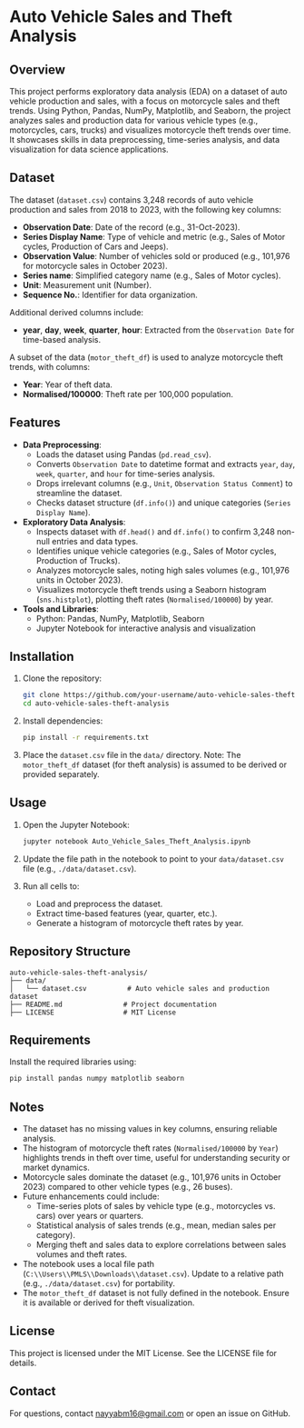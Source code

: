 # Auto Vehicle Sales and Theft Analysis

## Overview

This project performs exploratory data analysis (EDA) on a dataset of auto vehicle production and sales, with a focus on motorcycle sales and theft trends. Using Python, Pandas, NumPy, Matplotlib, and Seaborn, the project analyzes sales and production data for various vehicle types (e.g., motorcycles, cars, trucks) and visualizes motorcycle theft trends over time. It showcases skills in data preprocessing, time-series analysis, and data visualization for data science applications.

## Dataset

The dataset (`dataset.csv`) contains 3,248 records of auto vehicle production and sales from 2018 to 2023, with the following key columns:

- **Observation Date**: Date of the record (e.g., 31-Oct-2023).
- **Series Display Name**: Type of vehicle and metric (e.g., Sales of Motor cycles, Production of Cars and Jeeps).
- **Observation Value**: Number of vehicles sold or produced (e.g., 101,976 for motorcycle sales in October 2023).
- **Series name**: Simplified category name (e.g., Sales of Motor cycles).
- **Unit**: Measurement unit (Number).
- **Sequence No.**: Identifier for data organization.

Additional derived columns include:

- **year**, **day**, **week**, **quarter**, **hour**: Extracted from the `Observation Date` for time-based analysis.

A subset of the data (`motor_theft_df`) is used to analyze motorcycle theft trends, with columns:

- **Year**: Year of theft data.
- **Normalised/100000**: Theft rate per 100,000 population.

## Features

- **Data Preprocessing**:
  - Loads the dataset using Pandas (`pd.read_csv`).
  - Converts `Observation Date` to datetime format and extracts `year`, `day`, `week`, `quarter`, and `hour` for time-series analysis.
  - Drops irrelevant columns (e.g., `Unit`, `Observation Status Comment`) to streamline the dataset.
  - Checks dataset structure (`df.info()`) and unique categories (`Series Display Name`).
- **Exploratory Data Analysis**:
  - Inspects dataset with `df.head()` and `df.info()` to confirm 3,248 non-null entries and data types.
  - Identifies unique vehicle categories (e.g., Sales of Motor cycles, Production of Trucks).
  - Analyzes motorcycle sales, noting high sales volumes (e.g., 101,976 units in October 2023).
  - Visualizes motorcycle theft trends using a Seaborn histogram (`sns.histplot`), plotting theft rates (`Normalised/100000`) by year.
- **Tools and Libraries**:
  - Python: Pandas, NumPy, Matplotlib, Seaborn
  - Jupyter Notebook for interactive analysis and visualization

## Installation

1. Clone the repository:

   ```bash
   git clone https://github.com/your-username/auto-vehicle-sales-theft-analysis.git
   cd auto-vehicle-sales-theft-analysis
   ```

2. Install dependencies:

   ```bash
   pip install -r requirements.txt
   ```

3. Place the `dataset.csv` file in the `data/` directory. Note: The `motor_theft_df` dataset (for theft analysis) is assumed to be derived or provided separately.

## Usage

1. Open the Jupyter Notebook:

   ```bash
   jupyter notebook Auto_Vehicle_Sales_Theft_Analysis.ipynb
   ```

2. Update the file path in the notebook to point to your `data/dataset.csv` file (e.g., `./data/dataset.csv`).

3. Run all cells to:

   - Load and preprocess the dataset.
   - Extract time-based features (year, quarter, etc.).
   - Generate a histogram of motorcycle theft rates by year.

## Repository Structure

```
auto-vehicle-sales-theft-analysis/
├── data/
│   └── dataset.csv          # Auto vehicle sales and production dataset
├── README.md               # Project documentation
├── LICENSE                 # MIT License
```

## Requirements

Install the required libraries using:

```bash
pip install pandas numpy matplotlib seaborn
```

## Notes

- The dataset has no missing values in key columns, ensuring reliable analysis.
- The histogram of motorcycle theft rates (`Normalised/100000` by `Year`) highlights trends in theft over time, useful for understanding security or market dynamics.
- Motorcycle sales dominate the dataset (e.g., 101,976 units in October 2023) compared to other vehicle types (e.g., 26 buses).
- Future enhancements could include:
  - Time-series plots of sales by vehicle type (e.g., motorcycles vs. cars) over years or quarters.
  - Statistical analysis of sales trends (e.g., mean, median sales per category).
  - Merging theft and sales data to explore correlations between sales volumes and theft rates.
- The notebook uses a local file path (`C:\\Users\\PMLS\\Downloads\\dataset.csv`). Update to a relative path (e.g., `./data/dataset.csv`) for portability.
- The `motor_theft_df` dataset is not fully defined in the notebook. Ensure it is available or derived for theft visualization.

## License

This project is licensed under the MIT License. See the LICENSE file for details.

## Contact

For questions, contact nayyabm16@gmail.com or open an issue on GitHub.
